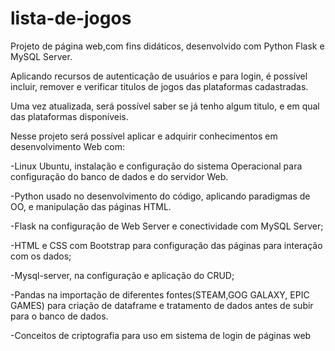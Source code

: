# lista-de-jogos
 Projeto de página web,com fins didáticos, desenvolvido com Python Flask e MySQL Server.

 Aplicando recursos de autenticação de usuários e para login, é possível incluir, remover e verificar titulos de jogos das plataformas cadastradas.

 Uma vez atualizada, será possível saber se já tenho algum titulo, e em qual das plataformas disponíveis.

 Nesse projeto será possível aplicar e adquirir conhecimentos em desenvolvimento Web com:
 
 -Linux Ubuntu, instalação e configuração do sistema Operacional para configuração do banco de dados e do servidor Web.  
 
 -Python usado no desenvolvimento do código, aplicando paradigmas de OO, e manipulação das páginas HTML. 
 
 -Flask na configuração de Web Server e conectividade com MySQL Server; 
 
 -HTML e CSS com Bootstrap para configuração das páginas para interação com os dados;
 
 -Mysql-server, na configuração e aplicação do CRUD;
 
 -Pandas na importação de diferentes fontes(STEAM,GOG GALAXY, EPIC GAMES) para criação de dataframe e tratamento de dados antes de subir para o banco de dados.
 
 -Conceitos de criptografia para uso em sistema de login de páginas web
